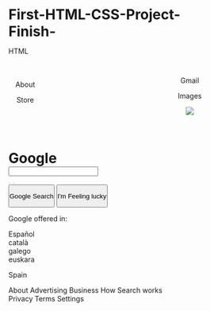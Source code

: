 # First-HTML-CSS-Project-Finish-


HTML

<!DOCTYPE html>
<html lang="en">
<head>
    <meta charset="UTF-8">
    <meta name="viewport" content="width=device-width, initial-scale=1.0">
    <title>Programing rocks</title>
    <style>
        * {
    margin: 0;
    padding: 0;
    box-sizing: border-box;
}

body {
    background-color: #202124;
    color: white;
 /*   padding: 14px; */
    min-height: 100vh;
    display: flex;
    flex-direction: column;
    gap: 14px;
    font-family: sans-serif 'Times New Roman', Times, serif;


}
header {
    display: flex;
    align-items: center; /*this is how you add comments */
    justify-content: space-between; /*this allows you to create space between the inputs that you entered.*/
    cursor: pointer;
    padding: 14px;

}

nav,
section {
    display: flex;
    align-items: center;
    gap: 14px; /* this divides the words gives space*/
}

header section img {
    max-width: 40px;
    border-radius: 50%;
    border: 2px solid;
}

.whiteLink {
    color: white;
}

.greyLink {
    color: #bdc1c6;
}
a {
    text-decoration: unset;
    font-size: 1em;
}

a:hover {
    text-decoration: underline;
}

main {
    flex: 1;
    display: flex;
    flex-direction: column;
    align-items: center;
    justify-content: center;
    gap: 25px;
    padding: 0 14px;
}

.headertext {
    font-size: 4.5em;
    font-family: 'Times New Roman', Times, serif
    !important;
}

.searchBar {
    display: flex;
    width: 100%;
    max-width: 700px;
    margin: 0 auto; /* the 0 represents the verticle margin and auto is the horixontal if you remove the 0 your margin would take a lot more space */
    gap: 14px;
    border: 1px solid grey;
    padding: 14px;
    border-radius: 24px;



}
.searchBar:hover {
    border-color: transparent;
    background: #363637;
}
/* ???? why do some things require a period in front of it and some don't */

.buttonIconContainer {
    display: flex;
    align-items: center;
    gap: 14px;
}

.iconButton {
    background: transparent;
    border: none;
    color: lightgray;
    font-size: 1.2em;
    cursor: pointer;

}


input {
    background: transparent;
    outline: none;
    border: unset;
    color: white;
    flex: 1;

}

.searchButtonsContainer {
    display: flex;
    align-items: center;
    gap: 14px;
}

.searchButtonsContainer button {
    padding: 10px 14px;
    border-radius: 8px;
    background: #363637;
    border: solid transparent;
    color: white;
    cursor: pointer;

}

.searchButtonsContainer button:hover {
    border: 1px solid darkgrey;

}

.languageSelection {
    color: white;
    
}

.languageSelection {
    display: flex;
    align-items: center; /* Align items vertically */
}

.languageSelection p {
    margin-right: 0px; /* Adjust the value as needed */
    font-size: .9em;
    font-family: 'Times New Roman';
}

.languageSelection div {
    margin-right: 10px; /* Adjust the value as needed */
    font-family: 'Times New Roman';
}

.languageSelection span {
    color: #8ab4f8;
    cursor: pointer;
    font-size: .9em;
}

.languageSelection span:hover {
    text-decoration: underline;
}
.footer {
    display: flex;
    flex-direction: column;
}

footer > section{
    padding: 16px;
    border: 1px solid  rgb(27, 26, 26);
    background-color: rgb(27, 26, 26);
}

footer > section:last-child {
    display: flex;
    align-items: center;
    justify-content: space-around;
    border: 1px solid rgb(49, 49, 49);
    background-color: rgb(27, 26, 26);

}

.footerLink {
    display: flex;
    align-items: center;
    gap: 8px;
    margin-right: 15px;
}



.footerLink a {
    cursor: pointer;
    margin-right: 23px;
}

@media (min-width: 540px) {
    footer > section:last-child {
        flex-direction: row;
    }
}
    </style>
    <link rel="stylesheet" href="styles.css">
    <link rel="stylesheet" href="https://cdnjs.cloudflare.com/ajax/libs/font-awesome/6.5.2/css/all.min.css" integrity="sha512-SnH5WK+bZxgPHs44uWIX+LLJAJ9/2PkPKZ5QiAj6Ta86w+fsb2TkcmfRyVX3pBnMFcV7oQPJkl9QevSCWr3W6A==" crossorigin="anonymous" referrerpolicy="no-referrer" />
</head>
<body>

<header>
    <nav>
        <a class="greyLink" href="add_a_link">
            <p>About</p>
        </a>
        <a class="greyLink" href="add_a_link">
            <p>Store</p>
        </a>
    </nav>
    <section>
        <a class="whiteLink" href="add_a_link">
            <p>Gmail</p>
        </a>
        <a class="whiteLink" href="add_a_link">
            <p>Images</p>
        </a>
        <a class="whiteLink" href="add_a_link">
            <i class="fa-solid fa-braille"></i>
        </a>
        <a href="add_a_link">
            <img src="/htmlintro/public/cat.jpeg"/>
        </a>
    </section>
</header>
<main>
    <div>
        <h1 class="headertext" 
        id="headerLogo">Google</h1>
    </div>
    <div class="searchBar">
        <div>
            <i class="fa-solid fa-magnifying-glass"></i>
        </div>
        <input />
        <div class="buttonIconContainer">
            <button class="iconButton">
                <i class="fa-solid fa-microphone"></i>
            </button>
            <button class="iconButton">
                <i class="fa-solid fa-camera"></i>
            </button>
        </div>
    </div>   
    <div class="searchButtonsContainer">
            <button>
                <p>Google Search</p>
            </button>
            <button>
                <p>I'm Feeling lucky</p>
            </button>
    </div>
    <div>
        <div class="languageSelection">
            <div>
                <p>Google offered in:</p>
            </div>
            <div>
                <span>Español</span> 
            </div>
            <div>
                <span>català</span>
            </div>
            <div>
                <span>galego</span>
            </div>
            <div>
                <span>euskara</span>
            </div>
        </div>
    </div>     
</main>


<footer>
    <section>
        <p>Spain</p>
    </section>
    <section>
        <div class="footerLink">
            <a>About</a>
            <a>Advertising</a>
            <a>Business</a>
            <a>How Search works</a>
        </div>
        <div class="footerLink">
            <a>Privacy</a>
            <a>Terms</a>
            <a>Settings</a>
        </div>
    </section>


</footer>

</body>
</html>



